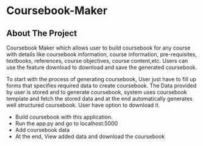# Coursebook-Maker

## About The Project
Coursebook Maker which allows user to build coursebook for any course with details like coursebook information, course information,
pre-requisites, textbooks, references, course objectives, course content,etc.
Users can use the feature download to download and save the generated coursebook.

To start with the process of generating coursebook,
  User just have to fill up forms that specifies required data to create coursebook.
  The Data provided by user is stored and to generate coursebook, system uses coursebook template and fetch the stored data and at the end 
  automatically generates well structured coursebook.
  User have option to download it.
  
- Build coursebook with this application.
- Run the app.py and go to localhost:5000
- Add coursebook data
- At the end, View added data and download the coursebook
 
